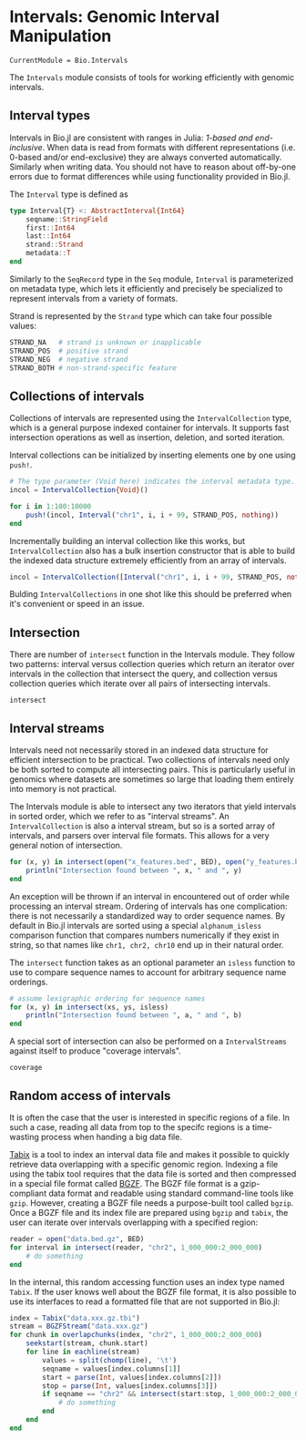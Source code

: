 # Intervals: Genomic Interval Manipulation

```@meta
CurrentModule = Bio.Intervals
```

The `Intervals` module consists of tools for working efficiently with genomic
intervals.


## Interval types

Intervals in Bio.jl are consistent with ranges in Julia: *1-based and
end-inclusive*. When data is read from formats with different representations
(i.e. 0-based and/or end-exclusive) they are always converted automatically.
Similarly when writing data. You should not have to reason about off-by-one
errors due to format differences while using functionality provided in Bio.jl.

The `Interval` type is defined as
```julia
type Interval{T} <: AbstractInterval{Int64}
    seqname::StringField
    first::Int64
    last::Int64
    strand::Strand
    metadata::T
end
```

Similarly to the `SeqRecord` type in the `Seq` module, `Interval` is
parameterized on metadata type, which lets it efficiently and precisely
be specialized to represent intervals from a variety of formats.

Strand is represented by the `Strand` type which can take four possible values:
```julia
STRAND_NA   # strand is unknown or inapplicable
STRAND_POS  # positive strand
STRAND_NEG  # negative strand
STRAND_BOTH # non-strand-specific feature
```

## Collections of intervals

Collections of intervals are represented using the `IntervalCollection` type,
which is a general purpose indexed container for intervals. It supports fast
intersection operations as well as insertion, deletion, and sorted iteration.

Interval collections can be initialized by inserting elements one by one using
`push!`.

```julia
# The type parameter (Void here) indicates the interval metadata type.
incol = IntervalCollection{Void}()

for i in 1:100:10000
    push!(incol, Interval("chr1", i, i + 99, STRAND_POS, nothing))
end
```

Incrementally building an interval collection like this works, but
`IntervalCollection` also has a bulk insertion constructor that is able to build
the indexed data structure extremely efficiently from an array of intervals.

```julia
incol = IntervalCollection([Interval("chr1", i, i + 99, STRAND_POS, nothing) for i in 1:100:10000])
```

Bulding `IntervalCollections` in one shot like this should be preferred when
it's convenient or speed in an issue.


## Intersection

There are number of `intersect` function in the Intervals module. They follow
two patterns: interval versus collection queries which return an iterator over
intervals in the collection that intersect the query, and collection versus
collection queries which iterate over all pairs of intersecting intervals.

```@docs
intersect
```


## Interval streams

Intervals need not necessarily stored in an indexed data structure for efficient
intersection to be practical. Two collections of intervals need only be both
sorted to compute all intersecting pairs. This is particularly useful in
genomics where datasets are sometimes so large that loading them entirely into
memory is not practical.

The Intervals module is able to intersect any two iterators that yield intervals
in sorted order, which we refer to as "interval streams". An
`IntervalCollection` is also a interval stream, but so is a sorted array of
intervals, and parsers over interval file formats. This allows for a very
general notion of intersection.

```julia
for (x, y) in intersect(open("x_features.bed", BED), open("y_features.bed", BED))
    println("Intersection found between ", x, " and ", y)
end
```

An exception will be thrown if an interval in encountered out of order while
processing an interval stream. Ordering of intervals has one complication: there
is not necessarily a standardized way to order sequence names. By default in
Bio.jl intervals are sorted using a special `alphanum_isless` comparison
function that compares numbers numerically if they exist in string, so that
names like `chr1, chr2, chr10` end up in their natural order.

The `intersect` function takes as an optional parameter an `isless` function to
use to compare sequence names to account for arbitrary sequence name orderings.

```julia
# assume lexigraphic ordering for sequence names
for (x, y) in intersect(xs, ys, isless)
    println("Intersection found between ", a, " and ", b)
end
```

A special sort of intersection can also be performed on a `IntervalStreams`
against itself to produce "coverage intervals".

```@docs
coverage
```


## Random access of intervals

It is often the case that the user is interested in specific regions of a file.
In such a case, reading all data from top to the specifc regions is a
time-wasting process when handing a big data file.

[Tabix](http://www.htslib.org/doc/tabix.html) is a tool to index an interval
data file and makes it possible to quickly retrieve data overlapping with a
specific genomic region. Indexing a file using the tabix tool requires that the
data file is sorted and then compressed in a special file format called
[BGZF](https://github.com/BioJulia/BGZFStreams.jl). The BGZF file format is a
gzip-compliant data format and readable using standard command-line tools like
`gzip`. However, creating a BGZF file needs a purpose-built tool called `bgzip`.
Once a BGZF file and its index file are prepared using `bgzip` and `tabix`, the
user can iterate over intervals overlapping with a specified region:
```julia
reader = open("data.bed.gz", BED)
for interval in intersect(reader, "chr2", 1_000_000:2_000_000)
    # do something
end
```

In the internal, this random accessing function uses an index type named
`Tabix`.  If the user knows well about the BGZF file format, it is also possible
to use its interfaces to read a formatted file that are not supported in Bio.jl:
```julia
index = Tabix("data.xxx.gz.tbi")
stream = BGZFStream("data.xxx.gz")
for chunk in overlapchunks(index, "chr2", 1_000_000:2_000_000)
    seekstart(stream, chunk.start)
    for line in eachline(stream)
        values = split(chomp(line), '\t')
        seqname = values[index.columns[1]]
        start = parse(Int, values[index.columns[2]])
        stop = parse(Int, values[index.columns[3]])
        if seqname == "chr2" && intersect(start:stop, 1_000_000:2_000_000)
            # do something
        end
    end
end
```
